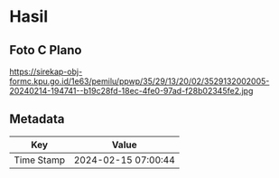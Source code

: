 # Hasil

## Foto C Plano

https://sirekap-obj-formc.kpu.go.id/1e63/pemilu/ppwp/35/29/13/20/02/3529132002005-20240214-194741--b19c28fd-18ec-4fe0-97ad-f28b02345fe2.jpg


## Metadata

| Key        | Value               |
| ---------- | ------------------- |
| Time Stamp | 2024-02-15 07:00:44 |



